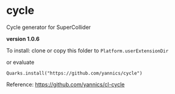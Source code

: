 # cycle

Cycle generator for SuperCollider

**version 1.0.6**

To install: clone or copy this folder to `Platform.userExtensionDir`

or evaluate

`Quarks.install("https://github.com/yannics/cycle")`

Reference: <https://github.com/yannics/cl-cycle>
